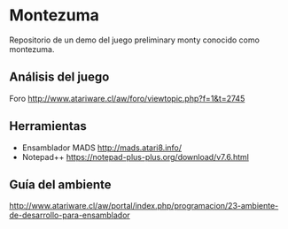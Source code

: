 # Montezuma
Repositorio de un demo del juego preliminary monty conocido como montezuma.

## Análisis del juego
Foro http://www.atariware.cl/aw/foro/viewtopic.php?f=1&t=2745

## Herramientas 

+ Ensamblador MADS http://mads.atari8.info/
+ Notepad++ https://notepad-plus-plus.org/download/v7.6.html

## Guía del ambiente 

http://www.atariware.cl/aw/portal/index.php/programacion/23-ambiente-de-desarrollo-para-ensamblador


